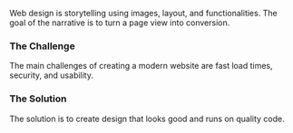 Web design is storytelling using images, layout, and functionalities. The goal of the narrative is to turn a page view into conversion. 


### The Challenge

The main challenges of creating a modern website are fast load times, security, and usability. 



### The Solution

The solution is to create design that looks good and runs on quality code.



